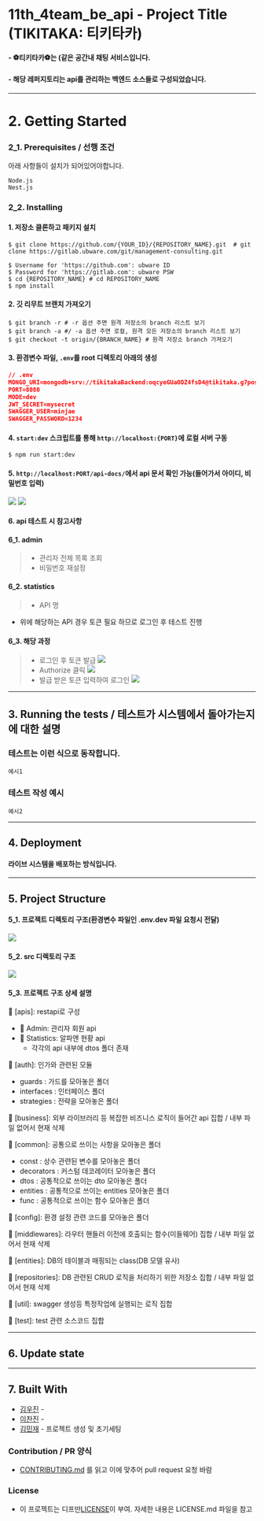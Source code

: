 # 11th_4team_be_api - Project Title (TIKITAKA: 티키타카)

#### - ⚽️티키타카⚽️는 (같은 공간내 채팅 서비스입니다.

#### - 해당 레퍼지토리는 api를 관리하는 백엔드 소스들로 구성되었습니다.

---

# 2. Getting Started

### 2_1. Prerequisites / 선행 조건

아래 사항들이 설치가 되어있어야합니다.

```
Node.js
Nest.js
```

### 2_2. Installing

#### 1. 저장소 클론하고 패키지 설치

```shell script
$ git clone https://github.com/{YOUR_ID}/{REPOSITORY_NAME}.git  # git clone https://gitlab.ubware.com/git/management-consulting.git

$ Username for 'https://github.com': ubware ID
$ Password for 'https://gitlab.com': ubware PSW
$ cd {REPOSITORY_NAME} # cd REPOSITORY_NAME
$ npm install
```

#### 2. 깃 리무트 브랜치 가져오기

```shell script
$ git branch -r # -r 옵션 주면 원격 저장소의 branch 리스트 보기
$ git branch -a #/ -a 옵션 주면 로컬, 원격 모든 저장소의 branch 리스트 보기
$ git checkout -t origin/{BRANCH_NAME} # 원격 저장소 branch 가져오기
```

#### 3. 환경변수 파일, `.env`를 root 디렉토리 아래의 생성

```json
// .env
MONGO_URI=mongodb+srv://tikitakaBackend:oqcyeGUaODZ4fsD4@tikitaka.g7pos.mongodb.net/tikitaka?retryWrites=true&w=majority
PORT=8080
MODE=dev
JWT_SECRET=mysecret
SWAGGER_USER=minjae
SWAGGER_PASSWORD=1234
```

#### 4. `start:dev` 스크립트를 통해 `http://localhost:{PORT}`에 로컬 서버 구동

```shell script
$ npm run start:dev
```

#### 5. `http://localhost:PORT/api-docs/`에서 api 문서 확인 가능(들어가서 아이디, 비밀번호 입력)

![](https://images.velog.io/images/minj9_6/post/d9277e13-23b5-45ab-b21e-25aabf8c31b6/image.png)
![](https://imagedelivery.net/v7-TZByhOiJbNM9RaUdzSA/990d6960-bc33-4591-7c16-1d9782380f00/public)

#### 6. api 테스트 시 참고사항

#### 6_1. admin

> - 관리자 전체 목록 조회
> - 비밀번호 재설정

#### 6_2. statistics

> - API 명

- 위에 해당하는 API 경우 토큰 필요 하므로 로그인 후 테스트 진행

#### 6_3. 해당 과정

> - 로그인 후 토큰 발급
>   ![](https://images.velog.io/images/minj9_6/post/bf4b0761-6f5f-4d53-9987-cca248d016b5/image.png)
> - Authorize 클릭
>   ![](https://images.velog.io/images/minj9_6/post/0258515a-46e1-4c19-8850-48c34ec8e32c/image.png)
> - 발급 받은 토큰 입력하여 로그인
>   ![](https://images.velog.io/images/minj9_6/post/a60b90c5-efd1-4bb0-8a7e-7fd2d9d635df/image.png)

---

## 3. Running the tests / 테스트가 시스템에서 돌아가는지에 대한 설명

### 테스트는 이런 식으로 동작합니다.

```
예시1
```

### 테스트 작성 예시

```
예시2
```

---

## 4. Deployment

#### 라이브 시스템을 배포하는 방식입니다.

---

## 5. Project Structure

#### 5_1. 프로젝트 디렉토리 구조(환경변수 파일인 .env.dev 파일 요청시 전달)

![](https://images.velog.io/images/minj9_6/post/b979caf2-f4b1-4462-9be0-278f0243858e/image.png)

#### 5_2. src 디렉토리 구조

![](https://images.velog.io/images/minj9_6/post/ff362f9b-544e-4b9e-ba28-49943110611a/image.png)

#### 5_3. 프로젝트 구조 상세 설명

 [apis]: restapi로 구성

-  Admin: 관리자 회원 api
-  Statistics: 알파앤 현황 api
  - 각각의 api 내부에 dtos 폴더 존재

 [auth]: 인가와 관련된 모듈

- guards : 가드를 모아놓은 폴더
- interfaces : 인터페이스 폴더
- strategies : 전략을 모아놓은 폴더

 [business]: 외부 라이브러리 등 복잡한 비즈니스 로직이 들어간 api 집합 / 내부 파일 없어서 현재 삭제

 [common]: 공통으로 쓰이는 사항을 모아놓은 폴더

- const : 상수 관련된 변수를 모아놓은 폴더
- decorators : 커스텀 데코레이터 모아놓은 폴더
- dtos : 공통적으로 쓰이는 dto 모아놓은 폴더
- entities : 공통적으로 쓰이는 entities 모아놓은 폴더
- func : 공통적으로 쓰이는 함수 모아놓은 폴더

 [config]: 환경 설정 관련 코드를 모아놓은 폴더

 [middlewares]: 라우터 핸들러 이전에 호출되는 함수(미들웨어) 집합 / 내부 파일 없어서 현재 삭제

 [entities]: DB의 테이블과 매핑되는 class(DB 모델 유사)

 [repositories]: DB 관련된 CRUD 로직을 처리하기 위한 저장소 집합 / 내부 파일 없어서 현재 삭제

 [util]: swagger 생성등 특정작업에 실행되는 로직 집합

 [test]: test 관련 소스코드 집합

---

## 6. Update state

---

## 7. Built With

- [김우진]() -
- [이찬진]() -
- [김민재]() - 프로젝트 생성 및 초기세팅

### Contribution / PR 양식

- [CONTRIBUTING.md]() 를 읽고 이에 맞추어 pull request 요청 바람

### License

- 이 프로젝트는 디프만[LICENSE](LICENSE.md)이 부여. 자세한 내용은 LICENSE.md 파일을 참고
